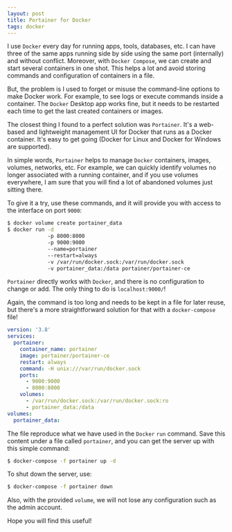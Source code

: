 ```yaml
---
layout: post
title: Portainer for Docker
tags: docker 
---
```


I use `Docker` every day for running apps, tools, databases, etc.  I can have three of the same apps running side by side using the same port (internally) and without conflict. Moreover, with `Docker Compose`, we can create and start several containers in one shot. This helps a lot and avoid storing commands and configuration of containers in a file.

But, the problem is I used to forget or misuse the command-line options to make Docker work. For example, to see logs or execute commands inside a container. The `Docker` Desktop app works fine, but it needs to be restarted each time to get the last created containers or images.

The closest thing I found to a perfect solution was `Portainer`. It's a web-based and lightweight management UI for Docker that runs as a Docker container. It's easy to get going (Docker for Linux and Docker for Windows are supported). 

In simple words, `Portainer` helps to manage `Docker` containers, images, volumes, networks, etc. For example, we can quickly identify volumes no longer associated with a running container, and if you use volumes everywhere, I am sure that you will find a lot of abandoned volumes just sitting there.

To give it a try, use these commands, and it will provide you with access to the interface on port `9000`:

```sh
$ docker volume create portainer_data
$ docker run -d 
             -p 8000:8000 
             -p 9000:9000 
             --name=portainer 
             --restart=always 
             -v /var/run/docker.sock:/var/run/docker.sock 
             -v portainer_data:/data portainer/portainer-ce
```

`Portainer` directly works with `Docker`, and there is no configuration to change or add. The only thing to do is `localhost:9000/`!

Again, the command is too long and needs to be kept in a file for later reuse, but there's a more straightforward solution for that with a `docker-compose` file!

```yaml
version: '3.8'
services:
  portainer:
    container_name: portainer
    image: portainer/portainer-ce
    restart: always
    command: -H unix:///var/run/docker.sock
    ports:
      - 9000:9000
      - 8000:8000
    volumes:
      - /var/run/docker.sock:/var/run/docker.sock:ro
      - portainer_data:/data
volumes:
  portainer_data:
```

The file reproduce what we have used in the `Docker` `run` command. Save this content under a file called `portainer`, and you can get the server up with this simple command:

```sh
$ docker-compose -f portainer up -d
```

To shut down the server, use:

```sh
$ docker-compose -f portainer down
```

Also, with the provided `volume`, we will not lose any configuration such as the admin account.

Hope you will find this useful!